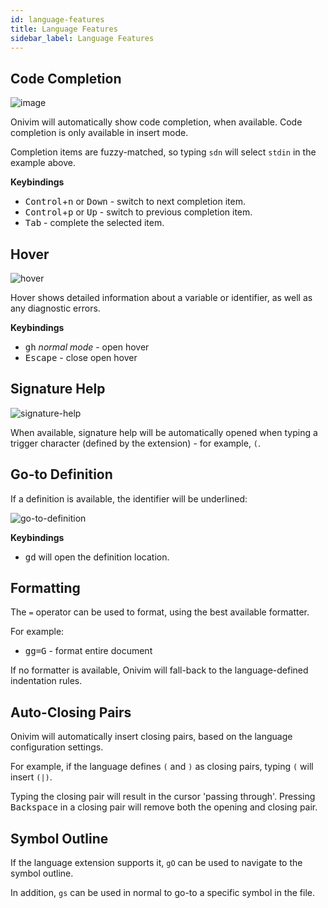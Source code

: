 ```yaml
---
id: language-features
title: Language Features
sidebar_label: Language Features
---
```


## Code Completion

![image](https://user-images.githubusercontent.com/13532591/88990707-8dd82680-d293-11ea-8dae-eac852a77f2b.png)

Onivim will automatically show code completion, when available. Code completion is only available in insert mode.

Completion items are fuzzy-matched, so typing `sdn` will select `stdin` in the example above.

__Keybindings__

- <kbd>Control</kbd>+<kbd>n</kbd> or <kbd>Down</kbd> - switch to next completion item.
- <kbd>Control</kbd>+<kbd>p</kbd> or <kbd>Up</kbd> - switch to previous completion item.
- <kbd>Tab</kbd> - complete the selected item.

## Hover

![hover](https://user-images.githubusercontent.com/13532591/88988567-19e74f80-d28e-11ea-98d3-25391c9790c1.png)

Hover shows detailed information about a variable or identifier, as well as any diagnostic errors.

__Keybindings__

- <kbd>g</kbd><kbd>h</kbd> _normal mode_ - open hover
- <kbd>Escape</kbd> - close open hover

## Signature Help

![signature-help](https://user-images.githubusercontent.com/13532591/88990342-91b77900-d292-11ea-91ef-5d856d816adc.png)

When available, signature help will be automatically opened when typing a trigger character (defined by the extension) - for example, `(`.

## Go-to Definition

If a definition is available, the identifier will be underlined:

![go-to-definition](https://user-images.githubusercontent.com/13532591/88990595-3c2f9c00-d293-11ea-9642-c366efb40b69.png)

__Keybindings__

- <kbd>g</kbd><kbd>d</kbd> will open the definition location.

## Formatting

The `=` operator can be used to format, using the best available formatter.

For example:

- <kbd>g</kbd><kbd>g</kbd><kbd>=</kbd><kbd>G</kbd> - format entire document

If no formatter is available, Onivim will fall-back to the language-defined indentation rules.

## Auto-Closing Pairs

Onivim will automatically insert closing pairs, based on the language configuration settings.

For example, if the language defines `(` and `)` as closing pairs, typing `(` will insert `(|)`.

Typing the closing pair will result in the cursor 'passing through'. Pressing <kbd>Backspace</kbd> in a closing pair will remove both the opening and closing pair.

## Symbol Outline

If the language extension supports it, `gO` can be used to navigate to the symbol outline.

In addition, `gs` can be used in normal to go-to a specific symbol in the file.
